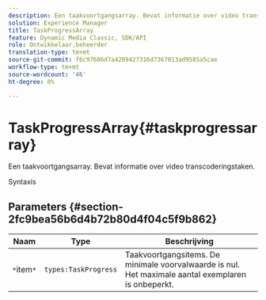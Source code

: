 ```yaml
---
description: Een taakvoortgangsarray. Bevat informatie over video transcoderingstaken.
solution: Experience Manager
title: TaskProgressArray
feature: Dynamic Media Classic, SDK/API
role: Ontwikkelaar,beheerder
translation-type: tm+mt
source-git-commit: f6c97606d7a4209427316d7367013ad9585a5cae
workflow-type: tm+mt
source-wordcount: '46'
ht-degree: 0%

---
```



# TaskProgressArray{#taskprogressarray}

Een taakvoortgangsarray. Bevat informatie over video transcoderingstaken.

Syntaxis

## Parameters {#section-2fc9bea56b6d4b72b80d4f04c5f9b862}

| Naam | Type | Beschrijving |
|---|---|---|
| `*`item`*` | `types:TaskProgress` | Taakvoortgangsitems. De minimale voorvalwaarde is nul. Het maximale aantal exemplaren is onbeperkt. |

